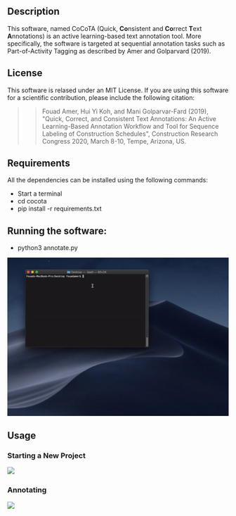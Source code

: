 
## **Description**
This software, named CoCoTA (Quick, **Co**nsistent and **Co**rrect **T**ext **A**nnotations) is an active learning-based text annotation tool. More specifically, the software is targeted at sequential annotation tasks such as Part-of-Activity Tagging as described by Amer and Golparvard (2019).

## **License**
This software is relased under an MIT License. If you are using this software for a scientific contribution, please include the following citation:


>>Fouad Amer, Hui Yi Koh, and Mani Golparvar-Fard (2019), "Quick, Correct, and Consistent Text Annotations: An Active Learning-Based Annotation Workflow and Tool for Sequence Labeling of Construction Schedules", Construction Research Congress 2020, March 8-10, Tempe, Arizona, US.


## **Requirements**

All the dependencies can be installed using the following commands:
- Start a terminal
- cd cocota
- pip install -r requirements.txt

## **Running the software**:
- python3 annotate.py

![](https://github.com/fouadAmer/CoCoTA_/blob/master/guide_visuals/starting.gif)

## **Usage**
### Starting a New Project
![](https://github.com/fouadAmer/CoCoTA_/blob/master/guide_visuals/new_project.gif)

### Annotating
![](https://github.com/fouadAmer/CoCoTA_/blob/master/guide_visuals/annotation.gif)

